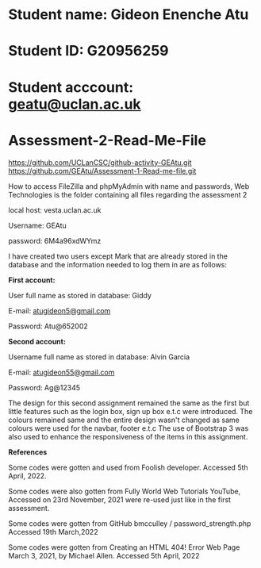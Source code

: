 # Student name: Gideon Enenche Atu
# Student ID: G20956259
# Student acccount: geatu@uclan.ac.uk

# Assessment-2-Read-Me-File

https://github.com/UCLanCSC/github-activity-GEAtu.git<!--This is the link to the GitHub Repo of Gideon Enenche Atu geatu@uclan.ac.uk G209562509 UCLanCSC/github-activity-GEAtu-->
https://github.com/GEAtu/Assessment-1-Read-me-file.git<!--This is the link to the GitHub Repo of Gideon Enenche Atu geatu@uclan.ac.uk G209562509 GEAtu/Assessment-1-Read-me-file-->

How to access FileZilla and phpMyAdmin with name and passwords, Web Technologies is the folder containing all files regarding the assessment 2

local host: vesta.uclan.ac.uk

Username: GEAtu

password: 6M4a96xdWYmz


I have created two users except Mark that are already stored in the database and the information needed to log them in are as follows:

**First account:**

User full name as stored in database: Giddy

E-mail: atugideon5@gmail.com

Password: Atu@652002

**Second account:**

Username full name as stored in database: Alvin Garcia

E-mail: atugideon55@gmail.com

Password: Ag@12345


The design for this second assignment remained the same as the first but little features such as the login box, sign up box e.t.c were introduced. 
The colours remained same and the entire design wasn't changed as same colours were used for the navbar, footer e.t.c
The use of Bootstrap 3 was also used to enhance the responsiveness of the items in this assignment.

**References**

Some codes were gotten and used from Foolish developer. Accessed 5th April, 2022.

Some codes were also gotten from Fully World Web Tutorials YouTube, Accessed on 23rd November, 2021 were re-used just like in the first assessment.

Some codes were gotten from GitHub bmcculley / password_strength.php Accessed 19th March,2022

Some codes were gotten from Creating an HTML 404! Error Web Page March 3, 2021, by Michael Allen. Accessed 5th April, 2022

